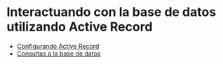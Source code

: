 # Interactuando con la base de datos utilizando Active Record

<ul class='toc'>
	<li><a href='/es/4-interacting-with-the-database-active_record/setting-up'>Configurando Active Record</a></li>
	<li><a href='/es/4-interacting-with-the-database-active_record/queries'>Consultas a la base de datos</a></li>
</ul>
